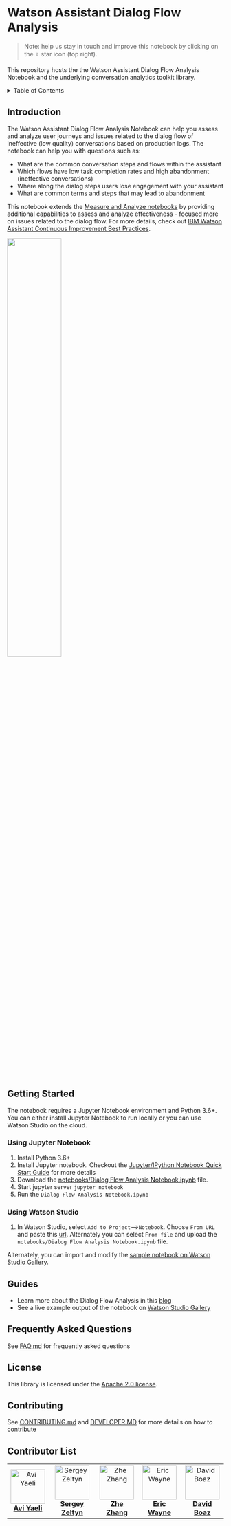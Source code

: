 # Watson Assistant Dialog Flow Analysis

> Note: help us stay in touch and improve this notebook by clicking on the :star: star icon (top right).

This repository hosts the the Watson Assistant Dialog Flow Analysis Notebook and the underlying conversation analytics toolkit library.

<details>
 <summary>Table of Contents</summary>

 
 [Introduction](#introduction)<br>
 [Getting Started](#getting-started)<br>
 [Guides](#guides)<br>
 [Frequently Asked Questions](#frequently-asked-questions)<br>
 [License](#license)<br>
 [Contributing](#contributing)<br>

</details>

## Introduction

The Watson Assistant Dialog Flow Analysis Notebook can help you assess and analyze user journeys and issues related to the dialog flow of ineffective (low quality) conversations based on production logs.  The notebook can help you with questions such as:
- What are the common conversation steps and flows within the assistant 
- Which flows have low task completion rates and high abandonment (ineffective conversations)
- Where along the dialog steps users lose engagement with your assistant
- What are common terms and steps that may lead to abandonment

This notebook extends the [Measure and Analyze notebooks](https://github.com/watson-developer-cloud/assistant-improve-recommendations-notebook) by providing additional capabilities to assess and analyze effectiveness - focused more on issues related to the dialog flow.  For more details, check out [IBM Watson Assistant Continuous Improvement Best Practices](https://github.com/watson-developer-cloud/assistant-improve-recommendations-notebook/raw/master/notebook/IBM%20Watson%20Assistant%20Continuous%20Improvement%20Best%20Practices.pdf).


<img src="./notebooks/images/flow-vis.png" width="50%">

## Getting Started

The notebook requires a Jupyter Notebook environment and Python 3.6+.   You can either install Jupyter Notebook to run locally or you can use Watson Studio on the cloud.

### Using Jupyter Notebook
1. Install Python 3.6+
2. Install Jupyter notebook. Checkout the [Jupyter/IPython Notebook Quick Start Guide](https://jupyter-notebook-beginner-guide.readthedocs.io/en/latest/install.html) for more details
3. Download the [notebooks/Dialog Flow Analysis Notebook.ipynb](https://github.com/watson-developer-cloud/assistant-dialog-flow-analysis/blob/master/notebooks/Dialog%20Flow%20Analysis%20Notebook.ipynb) file.   
4. Start jupyter server `jupyter notebook`
5. Run the `Dialog Flow Analysis Notebook.ipynb`

### Using Watson Studio
1. In Watson Studio, select `Add to Project`-->`Notebook`.  Choose `From URL` and paste this [url](https://raw.githubusercontent.com/watson-developer-cloud/assistant-dialog-flow-analysis/master/notebooks/Dialog%20Flow%20Analysis%20Notebook.ipynb).  Alternately you can select `From file` and upload the `notebooks/Dialog Flow Analysis Notebook.ipynb` file.

Alternately, you can import and modify the [sample notebook on Watson Studio Gallery](https://dataplatform.cloud.ibm.com/exchange/public/entry/view/013c690997e27f3a8d9133265327a9e5?context=wdp).


## Guides
* Learn more about the Dialog Flow Analysis in this [blog](https://medium.com/ibm-watson/do-you-know-where-and-why-users-drop-off-the-conversation-6246e99baddc)
* See a live example output of the notebook on [Watson Studio Gallery](https://dataplatform.cloud.ibm.com/exchange/public/entry/view/013c690997e27f3a8d9133265327a9e5?context=wdp)


## Frequently Asked Questions
See [FAQ.md](FAQ.md) for frequently asked questions 

## License
This library is licensed under the [Apache 2.0 license](http://www.apache.org/licenses/LICENSE-2.0).

## Contributing 
See [CONTRIBUTING.md](CONTRIBUTING.md) and [DEVELOPER.MD](DEVELOPER.MD) for more details on how to contribute

## Contributor List


| | | | | |
:-------------------------:|:-------------------------:|:-------------------------:|:-------------------------:|:-------------------------:|
<img src="https://avatars3.githubusercontent.com/u/9696082?s=460&u=459ccd11b224e202f41b5309f6ae881c2714e7ab&v=4" alt="Avi Yaeli" width=80/> <br/> <b>[Avi Yaeli](https://github.com/ayaeli)<b> | <img src="https://avatars1.githubusercontent.com/u/13829603?s=400&u=293450598db5209eb471769b5032776034bfcc27&v=4" alt="Sergey Zeltyn" width=80/> <br/> <b>[Sergey Zeltyn](https://github.com/Sergey-Zeltyn)<b> | <img src="https://avatars0.githubusercontent.com/u/43827532?s=400&u=817665e525cad70970ea6e0319dda98d1f26910d&v=4" alt="Zhe Zhang" width=80/> <br/> <b>[Zhe Zhang](https://github.com/zzhang13)<b> | <img src="https://avatars1.githubusercontent.com/u/24845274?s=400&u=ca3e3ab4bb4c0d6e16b984dc4b4a95fffe53a40c&v=4" alt="Eric Wayne" width=80/> <br/> <b>[Eric Wayne](https://github.com/eric-wayne)<b> | <img src="https://avatars0.githubusercontent.com/u/11946512?s=400&u=379d439244faf5202735603dfa23d72dd07bfa0e&v=4" alt="David Boaz" width=80/> <br/> <b>[David Boaz](https://github.com/boazdavid)<b> |

